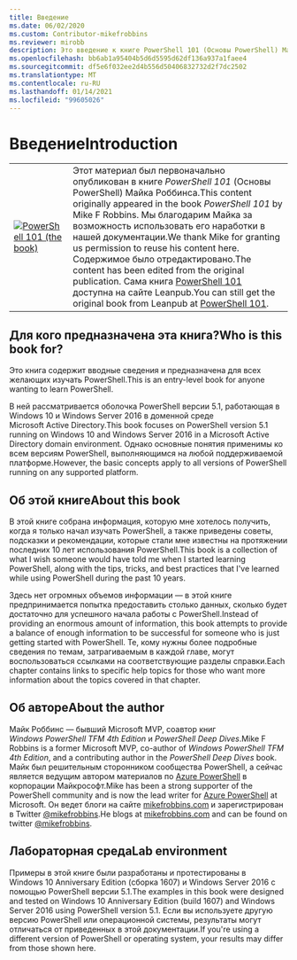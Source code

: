 ```yaml
---
title: Введение
ms.date: 06/02/2020
ms.custom: Contributor-mikefrobbins
ms.reviewer: mirobb
description: Это введение к книге PowerShell 101 (Основы PowerShell) Майка Ф. Роббинса (Mike F. Robbins).
ms.openlocfilehash: bb6ab1a95404b5d6d5595d62df136a937a1faee4
ms.sourcegitcommit: df5e6f032ee2d4b556d50406832732d2f7dc2502
ms.translationtype: MT
ms.contentlocale: ru-RU
ms.lasthandoff: 01/14/2021
ms.locfileid: "99605026"
---
```

# <a name="introduction"></a><span data-ttu-id="05dbb-103">Введение</span><span class="sxs-lookup"><span data-stu-id="05dbb-103">Introduction</span></span>

<table>
  <tr><td>
  <a href="https://leanpub.com/powershell101">
  <img src="media/powershell101-150x194.png" alt="PowerShell 101 (the book)" />
  </a>
  </td>
  <td colspan=2>
<span data-ttu-id="05dbb-104">Этот материал был первоначально опубликован в книге <em>PowerShell 101</em> (Основы PowerShell) Майка Роббинса.</span><span class="sxs-lookup"><span data-stu-id="05dbb-104">This content originally appeared in the book <em>PowerShell 101</em> by Mike F Robbins.</span></span> <span data-ttu-id="05dbb-105">Мы благодарим Майка за возможность использовать его наработки в нашей документации.</span><span class="sxs-lookup"><span data-stu-id="05dbb-105">We thank Mike for granting us permission to reuse his content here.</span></span> <span data-ttu-id="05dbb-106">Содержимое было отредактировано.</span><span class="sxs-lookup"><span data-stu-id="05dbb-106">The content has been edited from the original publication.</span></span> <span data-ttu-id="05dbb-107">Сама книга <a href="https://leanpub.com/powershell101">PowerShell 101</a> доступна на сайте Leanpub.</span><span class="sxs-lookup"><span data-stu-id="05dbb-107">You can still get the original book from Leanpub at <a href="https://leanpub.com/powershell101">PowerShell 101</a>.</span></span>
  </td></tr>
</table>

## <a name="who-is-this-book-for"></a><span data-ttu-id="05dbb-108">Для кого предназначена эта книга?</span><span class="sxs-lookup"><span data-stu-id="05dbb-108">Who is this book for?</span></span>

<span data-ttu-id="05dbb-109">Это книга содержит вводные сведения и предназначена для всех желающих изучать PowerShell.</span><span class="sxs-lookup"><span data-stu-id="05dbb-109">This is an entry-level book for anyone wanting to learn PowerShell.</span></span>

<span data-ttu-id="05dbb-110">В ней рассматривается оболочка PowerShell версии 5.1, работающая в Windows 10 и Windows Server 2016 в доменной среде Microsoft Active Directory.</span><span class="sxs-lookup"><span data-stu-id="05dbb-110">This book focuses on PowerShell version 5.1 running on Windows 10 and Windows Server 2016 in a Microsoft Active Directory domain environment.</span></span> <span data-ttu-id="05dbb-111">Однако основные понятия применимы ко всем версиям PowerShell, выполняющимся на любой поддерживаемой платформе.</span><span class="sxs-lookup"><span data-stu-id="05dbb-111">However, the basic concepts apply to all versions of PowerShell running on any supported platform.</span></span>

## <a name="about-this-book"></a><span data-ttu-id="05dbb-112">Об этой книге</span><span class="sxs-lookup"><span data-stu-id="05dbb-112">About this book</span></span>

<span data-ttu-id="05dbb-113">В этой книге собрана информация, которую мне хотелось получить, когда я только начал изучать PowerShell, а также приведены советы, подсказки и рекомендации, которые стали мне известны на протяжении последних 10 лет использования PowerShell.</span><span class="sxs-lookup"><span data-stu-id="05dbb-113">This book is a collection of what I wish someone would have told me when I started learning PowerShell, along with the tips, tricks, and best practices that I've learned while using PowerShell during the past 10 years.</span></span>

<span data-ttu-id="05dbb-114">Здесь нет огромных объемов информации — в этой книге предпринимается попытка предоставить столько данных, сколько будет достаточно для успешного начала работы с PowerShell.</span><span class="sxs-lookup"><span data-stu-id="05dbb-114">Instead of providing an enormous amount of information, this book attempts to provide a balance of enough information to be successful for someone who is just getting started with PowerShell.</span></span> <span data-ttu-id="05dbb-115">Те, кому нужны более подробные сведения по темам, затрагиваемым в каждой главе, могут воспользоваться ссылками на соответствующие разделы справки.</span><span class="sxs-lookup"><span data-stu-id="05dbb-115">Each chapter contains links to specific help topics for those who want more information about the topics covered in that chapter.</span></span>

## <a name="about-the-author"></a><span data-ttu-id="05dbb-116">Об авторе</span><span class="sxs-lookup"><span data-stu-id="05dbb-116">About the author</span></span>

<span data-ttu-id="05dbb-117">Майк Роббинс — бывший Microsoft MVP, соавтор книг _Windows PowerShell TFM 4th Edition_ и _PowerShell Deep Dives_.</span><span class="sxs-lookup"><span data-stu-id="05dbb-117">Mike F Robbins is a former Microsoft MVP, co-author of _Windows PowerShell TFM 4th Edition_, and a contributing author in the _PowerShell Deep Dives_ book.</span></span> <span data-ttu-id="05dbb-118">Майк был решительным сторонником сообщества PowerShell, а сейчас является ведущим автором материалов по [Azure PowerShell][] в корпорации Майкрософт.</span><span class="sxs-lookup"><span data-stu-id="05dbb-118">Mike has been a strong supporter of the PowerShell community and is now the lead writer for [Azure PowerShell][] at Microsoft.</span></span> <span data-ttu-id="05dbb-119">Он ведет блоги на сайте [mikefrobbins.com][] и зарегистрирован в Twitter [@mikefrobbins][].</span><span class="sxs-lookup"><span data-stu-id="05dbb-119">He blogs at [mikefrobbins.com][] and can be found on twitter [@mikefrobbins][].</span></span>

## <a name="lab-environment"></a><span data-ttu-id="05dbb-120">Лабораторная среда</span><span class="sxs-lookup"><span data-stu-id="05dbb-120">Lab environment</span></span>

<span data-ttu-id="05dbb-121">Примеры в этой книге были разработаны и протестированы в Windows 10 Anniversary Edition (сборка 1607) и Windows Server 2016 с помощью PowerShell версии 5.1.</span><span class="sxs-lookup"><span data-stu-id="05dbb-121">The examples in this book were designed and tested on Windows 10 Anniversary Edition (build 1607) and Windows Server 2016 using PowerShell version 5.1.</span></span> <span data-ttu-id="05dbb-122">Если вы используете другую версию PowerShell или операционной системы, результаты могут отличаться от приведенных в этой документации.</span><span class="sxs-lookup"><span data-stu-id="05dbb-122">If you're using a different version of PowerShell or operating system, your results may differ from those shown here.</span></span>

<!-- link references -->
[@mikefrobbins]: https://twitter.com/mikefrobbins
[mikefrobbins.com]: http://mikefrobbins.com/
[PowerShell 101]: https://leanpub.com/powershell101
[Azure PowerShell]: /powershell/azure
